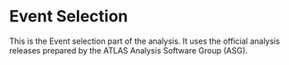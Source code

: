 Event Selection
===============

This is the Event selection part of the analysis. It uses the official
analysis releases prepared by the ATLAS Analysis Software Group (ASG).
